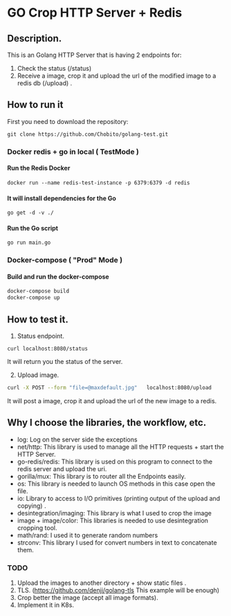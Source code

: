 # GO Crop HTTP Server + Redis 

## Description.

This is an Golang HTTP Server that is having 2 endpoints for:

1. Check the status (/status)
2. Receive a image, crop it and upload the url of the modified image to a redis db (/upload) .

## How to run it

First you need to download the repository:

```
git clone https://github.com/Chobito/golang-test.git
```

### Docker redis + go in local ( TestMode )

#### Run the Redis Docker
```
docker run --name redis-test-instance -p 6379:6379 -d redis
```

#### It will install dependencies for the Go

```
go get -d -v ./
```

#### Run the Go script

```
go run main.go
```

### Docker-compose ( "Prod" Mode )
#### Build and run the docker-compose
```bash
docker-compose build
docker-compose up
```

## How to test it.

1. Status endpoint.
  
  ```
  curl localhost:8080/status
  ```
It will return you the status of the server.

2. Upload image.

  ```bash
  curl -X POST --form "file=@maxdefault.jpg"   localhost:8080/upload
  ```
  
It will post a image, crop it and upload the url of the new image to a redis.


## Why I choose the libraries, the workflow, etc.

* log: Log on the server side the exceptions
* net/http: This library is used to manage all the HTTP requests + start the HTTP Server.
* go-redis/redis: This library is used on this program to connect to the redis server and upload the uri.
* gorilla/mux: This library is to router all the Endpoints easily.
* os: This library is needed to launch OS methods in this case open the file.
* io: Library to access to I/O primitives (printing output of the upload and copying) . 
* desintegration/imaging: This library is what I used to crop the image
* image + image/color: This libraries is needed to use desintegration cropping tool.
* math/rand: I used it to generate random numbers
* strconv: This library I used for convert numbers in text to concatenate them. 


### TODO

1. Upload the images to another directory + show static files .
2. TLS. (https://github.com/denji/golang-tls  This example will be enough)
3. Crop better the image (accept all image formats).
4. Implement it in K8s.
